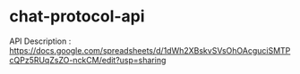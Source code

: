 # chat-protocol-api
API Description : https://docs.google.com/spreadsheets/d/1dWh2XBskvSVsOhOAcguciSMTPcQPz5RUqZsZO-nckCM/edit?usp=sharing
